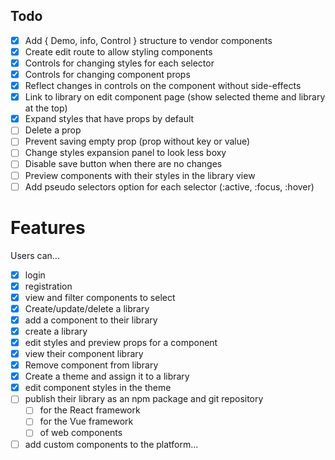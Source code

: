 ## Todo
 
- [X] Add { Demo, info, Control } structure to vendor components
- [X] Create edit route to allow styling components
- [X] Controls for changing styles for each selector 
- [X] Controls for changing component props
- [X] Reflect changes in controls on the component without side-effects
- [X] Link to library on edit component page (show selected theme and library at the top)
- [X] Expand styles that have props by default
- [ ] Delete a prop
- [ ] Prevent saving empty prop (prop without key or value)
- [ ] Change styles expansion panel to look less boxy
- [ ] Disable save button when there are no changes
- [ ] Preview components with their styles in the library view
- [ ] Add pseudo selectors option for each selector (:active, :focus, :hover)

# Features
Users can...

- [X] login
- [X] registration
- [x] view and filter components to select
- [X] Create/update/delete a library
- [X] add a component to their library
- [X] create a library
- [X] edit styles and preview props for a component
- [X] view their component library
- [X] Remove component from library
- [X] Create a theme and assign it to a library
- [X] edit component styles in the theme 
- [ ] publish their library as an npm package and git repository
  - [ ] for the React framework
  - [ ] for the Vue framework
  - [ ] of web components
- [ ] add custom components to the platform...